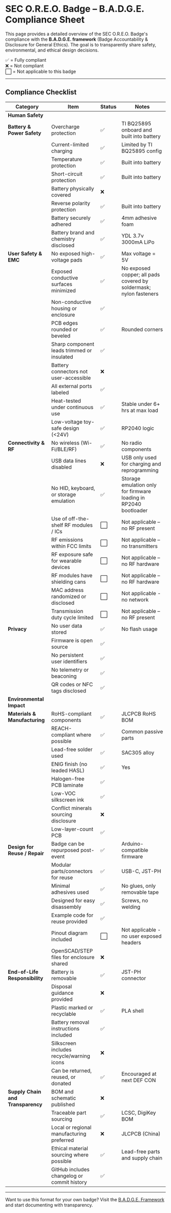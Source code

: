 # SEC O.R.E.O. Badge – B.A.D.G.E. Compliance Sheet

This page provides a detailed overview of the SEC O.R.E.O. Badge's compliance with the **B.A.D.G.E. framework** (Badge Accountability & Disclosure for General Ethics). The goal is to transparently share safety, environmental, and ethical design decisions.

✅ = Fully compliant  
❌ = Not compliant  
⬜ = Not applicable to this badge  

---

## Compliance Checklist

| Category                        | Item                                                | Status | Notes                            |
|--------------------------------|-----------------------------------------------------|--------|-----------------------------------|
| **Human Safety**               |                                                     |        |                                   |
| **Battery & Power Safety**      | Overcharge protection                               | ✅     | TI BQ25895 onboard and built into battery  |
|                                 | Current-limited charging                            | ✅     | Limited by TI BQ25895 config      |
|                                 | Temperature protection                              | ✅     | Built into battery                |
|                                 | Short-circuit protection                            | ✅     | Built into battery                |
|                                 | Battery physically covered                          | ❌     |                                   |
|                                 | Reverse polarity protection                         | ✅     | Built into battery                |
|                                 | Battery securely adhered                            | ✅     | 4mm adhesive foam                 |
|                                 | Battery brand and chemistry disclosed               | ✅     | YDL 3.7v 3000mA LiPo              |
| **User Safety & EMC**           | No exposed high-voltage pads                        | ✅     | Max voltage = 5V                 |
|                                 | Exposed conductive surfaces minimized               | ✅     | No exposed copper; all pads covered by soldermask; nylon fasteners |
|                                 | Non-conductive housing or enclosure                 | ✅     |                                   |
|                                 | PCB edges rounded or beveled                        | ✅     | Rounded corners                   |
|                                 | Sharp component leads trimmed or insulated          | ✅     |                                   |
|                                 | Battery connectors not user-accessible              | ❌     |                                   |
|                                 | All external ports labeled                          | ✅     |                                   |
|                                 | Heat-tested under continuous use                    | ✅     | Stable under 6+ hrs at max load   |
|                                 | Low-voltage toy-safe design (<24V)                  | ✅     | RP2040 logic                      |
| **Connectivity & RF**           | No wireless (Wi-Fi/BLE/RF)                          | ✅     | No radio components               |
|                                 | USB data lines disabled                             | ❌     | USB only used for charging and reprogramming |
|                                 | No HID, keyboard, or storage emulation              | ✅     | Storage emulation only for firmware loading in RP2040 bootloader |
|                                 | Use of off-the-shelf RF modules / ICs               | ⬜     | Not applicable – no RF present    |
|                                 | RF emissions within FCC limits                      | ⬜     | Not applicable – no transmitters  |
|                                 | RF exposure safe for wearable devices               | ⬜     | Not applicable – no RF hardware   |
|                                 | RF modules have shielding cans                      | ⬜     | Not applicable – no RF hardware   |
|                                 | MAC address randomized or disclosed                 | ⬜     | Not applicable - no network       |
|                                 | Transmission duty cycle limited                     | ⬜     | Not applicable – no RF present    |
| **Privacy**                     | No user data stored                                 | ✅     | No flash usage                    |
|                                 | Firmware is open source                             | ✅     |                                   |
|                                 | No persistent user identifiers                      | ✅     |                                   |
|                                 | No telemetry or beaconing                           | ✅     |                                   |
|                                 | QR codes or NFC tags disclosed                      | ✅     |                                   |
| **Environmental Impact**        |                                                     |        |                                   |
| **Materials & Manufacturing**   | RoHS-compliant components                           | ✅     | JLCPCB RoHS BOM                   |
|                                 | REACH-compliant where possible                      | ✅     | Common passive parts              |
|                                 | Lead-free solder used                               | ✅     | SAC305 alloy                      |
|                                 | ENIG finish (no leaded HASL)                        | ✅     | Yes                               |
|                                 | Halogen-free PCB laminate                           | ✅     |                                   |
|                                 | Low-VOC silkscreen ink                              | ✅     |                                   |
|                                 | Conflict minerals sourcing disclosure               | ❌     |                                   |
|                                 | Low-layer-count PCB                                 | ✅     |                                   |
| **Design for Reuse / Repair**   | Badge can be repurposed post-event                 | ✅     | Arduino-compatible firmware       |
|                                 | Modular parts/connectors for reuse                  | ✅     | USB-C, JST-PH                    |
|                                 | Minimal adhesives used                              | ✅     | No glues, only removable tape     |
|                                 | Designed for easy disassembly                      | ✅     | Screws, no welding                |
|                                 | Example code for reuse provided                     | ✅     |                                   |
|                                 | Pinout diagram included                             | ⬜     | Not applicable - no user exposed headers |
|                                 | OpenSCAD/STEP files for enclosure shared            | ❌     |                                   |
| **End-of-Life Responsibility**  | Battery is removable                                | ✅     | JST-PH connector                  |
|                                 | Disposal guidance provided                          | ❌     |                                   |
|                                 | Plastic marked or recyclable                        | ✅     | PLA shell                         |
|                                 | Battery removal instructions included               | ✅     |                                   |
|                                 | Silkscreen includes recycle/warning icons           | ❌     |                                   |
|                                 | Can be returned, reused, or donated                 | ✅     | Encouraged at next DEF CON        |
| **Supply Chain and Transparency** | BOM and schematic published                        | ❌     |                                   |
|                                 | Traceable part sourcing                             | ✅     | LCSC, DigiKey BOM                 |
|                                 | Local or regional manufacturing preferred           | ❌     | JLCPCB (China)                    |
|                                 | Ethical material sourcing where possible            | ✅     | Lead-free parts and supply chain  |
|                                 | GitHub includes changelog or commit history         | ✅     |                                   |

---

Want to use this format for your own badge? Visit the [B.A.D.G.E. Framework](https://github.com/YourOrg/BADGE-Framework) and start documenting with transparency.
